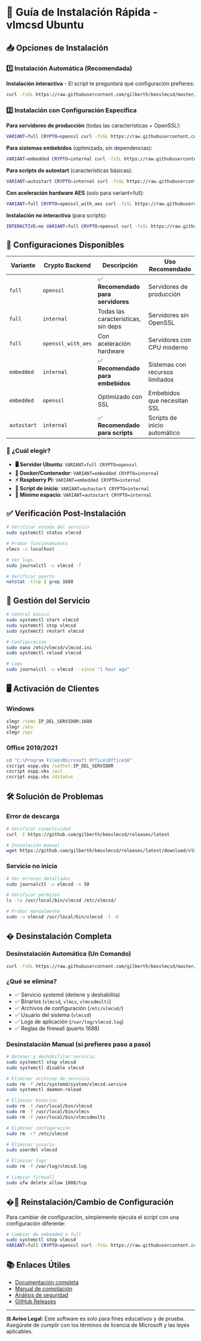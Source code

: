 # 🚀 Guía de Instalación Rápida - vlmcsd Ubuntu

## 📥 Opciones de Instalación

### 1️⃣ **Instalación Automática (Recomendada)**

**Instalación interactiva** - El script te preguntará qué configuración prefieres:

```bash
curl -fsSL https://raw.githubusercontent.com/gilberth/kmsvlmcsd/master/scripts/install-ubuntu.sh | sudo bash
```

### 2️⃣ **Instalación con Configuración Específica**

**Para servidores de producción** (todas las características + OpenSSL):

```bash
VARIANT=full CRYPTO=openssl curl -fsSL https://raw.githubusercontent.com/gilberth/kmsvlmcsd/master/scripts/install-ubuntu.sh | sudo bash
```

**Para sistemas embebidos** (optimizado, sin dependencias):

```bash
VARIANT=embedded CRYPTO=internal curl -fsSL https://raw.githubusercontent.com/gilberth/kmsvlmcsd/master/scripts/install-ubuntu.sh | sudo bash
```

**Para scripts de autostart** (características básicas):

```bash
VARIANT=autostart CRYPTO=internal curl -fsSL https://raw.githubusercontent.com/gilberth/kmsvlmcsd/master/scripts/install-ubuntu.sh | sudo bash
```

**Con aceleración hardware AES** (solo para variant=full):

```bash
VARIANT=full CRYPTO=openssl_with_aes curl -fsSL https://raw.githubusercontent.com/gilberth/kmsvlmcsd/master/scripts/install-ubuntu.sh | sudo bash
```

**Instalación no interactiva** (para scripts):

```bash
INTERACTIVE=no VARIANT=full CRYPTO=openssl curl -fsSL https://raw.githubusercontent.com/gilberth/kmsvlmcsd/master/scripts/install-ubuntu.sh | sudo bash
```

## 🔧 **Configuraciones Disponibles**

| Variante    | Crypto Backend     | Descripción                         | Uso Recomendado                 |
| ----------- | ------------------ | ----------------------------------- | ------------------------------- |
| `full`      | `openssl`          | ✅ **Recomendado para servidores**  | Servidores de producción        |
| `full`      | `internal`         | Todas las características, sin deps | Servidores sin OpenSSL          |
| `full`      | `openssl_with_aes` | Con aceleración hardware            | Servidores con CPU moderno      |
| `embedded`  | `internal`         | ✅ **Recomendado para embebidos**   | Sistemas con recursos limitados |
| `embedded`  | `openssl`          | Optimizado con SSL                  | Embebidos que necesitan SSL     |
| `autostart` | `internal`         | ✅ **Recomendado para scripts**     | Scripts de inicio automático    |

### 🎯 **¿Cuál elegir?**

- **🖥️ Servidor Ubuntu**: `VARIANT=full CRYPTO=openssl`
- **🔧 Docker/Contenedor**: `VARIANT=embedded CRYPTO=internal`
- **⚡ Raspberry Pi**: `VARIANT=embedded CRYPTO=internal`
- **🚀 Script de inicio**: `VARIANT=autostart CRYPTO=internal`
- **💾 Mínimo espacio**: `VARIANT=autostart CRYPTO=internal`

## ✅ **Verificación Post-Instalación**

```bash
# Verificar estado del servicio
sudo systemctl status vlmcsd

# Probar funcionamiento
vlmcs -v localhost

# Ver logs
sudo journalctl -u vlmcsd -f

# Verificar puerto
netstat -tlnp | grep 1688
```

## 🔧 **Gestión del Servicio**

```bash
# Control básico
sudo systemctl start vlmcsd
sudo systemctl stop vlmcsd
sudo systemctl restart vlmcsd

# Configuración
sudo nano /etc/vlmcsd/vlmcsd.ini
sudo systemctl reload vlmcsd

# Logs
sudo journalctl -u vlmcsd --since "1 hour ago"
```

## 🖥️ **Activación de Clientes**

### Windows

```cmd
slmgr /skms IP_DEL_SERVIDOR:1688
slmgr /ato
slmgr /xpr
```

### Office 2019/2021

```cmd
cd "C:\Program Files\Microsoft Office\Office16"
cscript ospp.vbs /sethst:IP_DEL_SERVIDOR
cscript ospp.vbs /act
cscript ospp.vbs /dstatus
```

## 🛠️ **Solución de Problemas**

### Error de descarga

```bash
# Verificar conectividad
curl -I https://github.com/gilberth/kmsvlmcsd/releases/latest

# Instalación manual
wget https://github.com/gilberth/kmsvlmcsd/releases/latest/download/vlmcsd-ubuntu-x64-full-openssl-latest.tar.gz
```

### Servicio no inicia

```bash
# Ver errores detallados
sudo journalctl -u vlmcsd -n 50

# Verificar permisos
ls -la /usr/local/bin/vlmcsd /etc/vlmcsd/

# Probar manualmente
sudo -u vlmcsd /usr/local/bin/vlmcsd -f -D
```

## �️ **Desinstalación Completa**

### **Desinstalación Automática (Un Comando)**

```bash
curl -fsSL https://raw.githubusercontent.com/gilberth/kmsvlmcsd/master/scripts/uninstall-ubuntu.sh | sudo bash
```

### **¿Qué se elimina?**

- ✅ Servicio systemd (detiene y deshabilita)
- ✅ Binarios (`vlmcsd`, `vlmcs`, `vlmcsdmulti`)
- ✅ Archivos de configuración (`/etc/vlmcsd/`)
- ✅ Usuario del sistema (`vlmcsd`)
- ✅ Logs de aplicación (`/var/log/vlmcsd.log`)
- ✅ Reglas de firewall (puerto 1688)

### **Desinstalación Manual (si prefieres paso a paso)**

```bash
# Detener y deshabilitar servicio
sudo systemctl stop vlmcsd
sudo systemctl disable vlmcsd

# Eliminar archivos de servicio
sudo rm -f /etc/systemd/system/vlmcsd.service
sudo systemctl daemon-reload

# Eliminar binarios
sudo rm -f /usr/local/bin/vlmcsd
sudo rm -f /usr/local/bin/vlmcs
sudo rm -f /usr/local/bin/vlmcsdmulti

# Eliminar configuración
sudo rm -rf /etc/vlmcsd

# Eliminar usuario
sudo userdel vlmcsd

# Eliminar logs
sudo rm -f /var/log/vlmcsd.log

# Limpiar firewall
sudo ufw delete allow 1688/tcp
```

## �🔄 **Reinstalación/Cambio de Configuración**

Para cambiar de configuración, simplemente ejecuta el script con una configuración diferente:

```bash
# Cambiar de embedded a full
sudo systemctl stop vlmcsd
VARIANT=full CRYPTO=openssl curl -fsSL https://raw.githubusercontent.com/gilberth/kmsvlmcsd/master/scripts/install-ubuntu.sh | sudo bash
```

## 📚 **Enlaces Útiles**

- [Documentación completa](UBUNTU-INSTALLATION.md)
- [Manual de compilación](README.compile-and-pre-built-binaries.md)
- [Análisis de seguridad](SECURITY-ANALYSIS.md)
- [GitHub Releases](https://github.com/gilberth/kmsvlmcsd/releases)

---

**⚖️ Aviso Legal**: Este software es solo para fines educativos y de prueba. Asegúrate de cumplir con los términos de licencia de Microsoft y las leyes aplicables.
